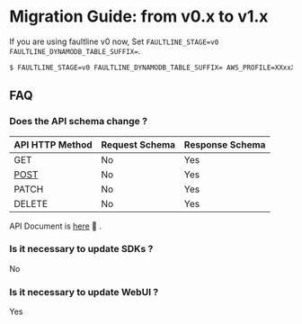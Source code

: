 # Migration Guide: from v0.x to v1.x

If you are using faultline v0 now, Set `FAULTLINE_STAGE=v0 FAULTLINE_DYNAMODB_TABLE_SUFFIX=`.

```sh
$ FAULTLINE_STAGE=v0 FAULTLINE_DYNAMODB_TABLE_SUFFIX= AWS_PROFILE=XXxxXXX npm run deploy
```

## FAQ

### Does the API schema change ?

| API HTTP Method | Request Schema | Response Schema |
| --- | --- | --- |
| GET | No | Yes |
| [POST](https://github.com/faultline/faultline/blob/master/docs/api.md#post-projectsprojecterrors) | No | Yes |
| PATCH | No | Yes |
| DELETE | No | Yes |

API Document is [here](api.md) :book: .

### Is it necessary to update SDKs ?

No

### Is it necessary to update WebUI ?

Yes
